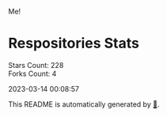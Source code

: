 Me!

# Respositories Stats
Stars Count: 228  
Forks Count: 4

2023-03-14 00:08:57  

This README is automatically generated by [🐰](https://github.com/rnitta/rnitta).

